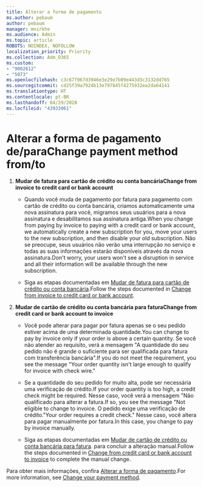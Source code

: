 ```yaml
---
title: Alterar a forma de pagamento
ms.author: pebaum
author: pebaum
manager: mnirkhe
ms.audience: Admin
ms.topic: article
ROBOTS: NOINDEX, NOFOLLOW
localization_priority: Priority
ms.collection: Adm_O365
ms.custom:
- "9002612"
- "5073"
ms.openlocfilehash: c3c67f067d3946e3e29e7b09e443d3c3132dd765
ms.sourcegitcommit: cd25f39a7924b13e797845f4275932ea2da64141
ms.translationtype: HT
ms.contentlocale: pt-BR
ms.lasthandoff: 04/29/2020
ms.locfileid: "43933061"
---
```

# <a name="change-payment-method-fromto"></a><span data-ttu-id="e16ac-102">Alterar a forma de pagamento de/para</span><span class="sxs-lookup"><span data-stu-id="e16ac-102">Change payment method from/to</span></span>

1. <span data-ttu-id="e16ac-103">**Mudar de fatura para cartão de crédito ou conta bancária**</span><span class="sxs-lookup"><span data-stu-id="e16ac-103">**Change from invoice to credit card or bank account**</span></span>

    - <span data-ttu-id="e16ac-104">Quando você muda de pagamento por fatura para pagamento com cartão de crédito ou conta bancária, criamos automaticamente uma nova assinatura para você, migramos seus usuários para a nova assinatura e desabilitamos sua assinatura antiga.</span><span class="sxs-lookup"><span data-stu-id="e16ac-104">When you change from paying by invoice to paying with a credit card or bank account, we automatically create a new subscription for you, move your users to the new subscription, and then disable your old subscription.</span></span> <span data-ttu-id="e16ac-105">Não se preocupe, seus usuários não verão uma interrupção no serviço e todas as suas informações estarão disponíveis através da nova assinatura.</span><span class="sxs-lookup"><span data-stu-id="e16ac-105">Don't worry, your users won't see a disruption in service and all their information will be available through the new subscription.</span></span> 

    - <span data-ttu-id="e16ac-106">Siga as etapas documentadas em [Mudar de fatura para cartão de crédito ou conta bancária](https://docs.microsoft.com/microsoft-365/commerce/billing-and-payments/change-payment-method?view=o365-worldwide#change-from-invoice-to-credit-card-or-bank-account).</span><span class="sxs-lookup"><span data-stu-id="e16ac-106">Follow the steps documented in [Change from invoice to credit card or bank account](https://docs.microsoft.com/microsoft-365/commerce/billing-and-payments/change-payment-method?view=o365-worldwide#change-from-invoice-to-credit-card-or-bank-account).</span></span>

2. <span data-ttu-id="e16ac-107">**Mudar de cartão de crédito ou conta bancária para fatura**</span><span class="sxs-lookup"><span data-stu-id="e16ac-107">**Change from credit card or bank account to invoice**</span></span>

    - <span data-ttu-id="e16ac-108">Você pode alterar para pagar por fatura apenas se o seu pedido estiver acima de uma determinada quantidade.</span><span class="sxs-lookup"><span data-stu-id="e16ac-108">You can change to pay by invoice only if your order is above a certain quantity.</span></span> <span data-ttu-id="e16ac-109">Se você não atender ao requisito, verá a mensagem "A quantidade do seu pedido não é grande o suficiente para ser qualificada para fatura com transferência bancária".</span><span class="sxs-lookup"><span data-stu-id="e16ac-109">If you do not meet the requirement, you see the message "Your order quantity isn't large enough to qualify for invoice with check wire."</span></span>

    - <span data-ttu-id="e16ac-110">Se a quantidade do seu pedido for muito alta, pode ser necessária uma verificação de crédito.</span><span class="sxs-lookup"><span data-stu-id="e16ac-110">If your order quantity is too high, a credit check might be required.</span></span> <span data-ttu-id="e16ac-111">Nesse caso, você verá a mensagem "Não qualificado para alterar a fatura.</span><span class="sxs-lookup"><span data-stu-id="e16ac-111">If so, you see the message "Not eligible to change to invoice.</span></span> <span data-ttu-id="e16ac-112">O pedido exige uma verificação de crédito."</span><span class="sxs-lookup"><span data-stu-id="e16ac-112">Your order requires a credit check."</span></span> <span data-ttu-id="e16ac-113">Nesse caso, você altera para pagar manualmente por fatura.</span><span class="sxs-lookup"><span data-stu-id="e16ac-113">In this case, you change to pay by invoice manually.</span></span>

    - <span data-ttu-id="e16ac-114">Siga as etapas documentadas em [Mudar de cartão de crédito ou conta bancária para fatura](https://docs.microsoft.com/microsoft-365/commerce/billing-and-payments/change-payment-method?view=o365-worldwide#change-from-credit-card-or-bank-account-to-invoice). para concluir a alteração manual.</span><span class="sxs-lookup"><span data-stu-id="e16ac-114">Follow the steps documented in [Change from credit card or bank account to invoice](https://docs.microsoft.com/microsoft-365/commerce/billing-and-payments/change-payment-method?view=o365-worldwide#change-from-credit-card-or-bank-account-to-invoice) to complete the manual change.</span></span>

<span data-ttu-id="e16ac-115">Para obter mais informações, confira [Alterar a forma de pagamento](https://docs.microsoft.com/microsoft-365/commerce/billing-and-payments/change-payment-method).</span><span class="sxs-lookup"><span data-stu-id="e16ac-115">For more information, see [Change your payment method](https://docs.microsoft.com/microsoft-365/commerce/billing-and-payments/change-payment-method).</span></span>
